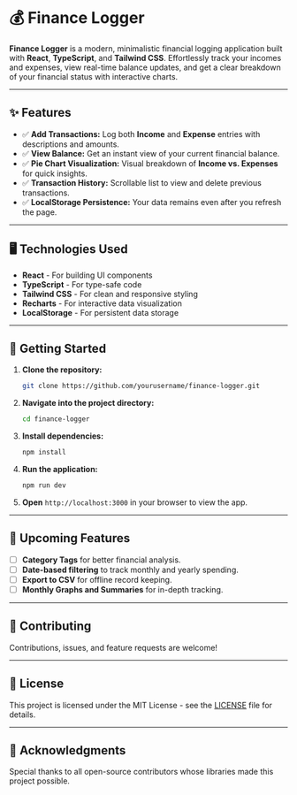 # 💰 Finance Logger

**Finance Logger** is a modern, minimalistic financial logging application built with **React**, **TypeScript**, and **Tailwind CSS**. Effortlessly track your incomes and expenses, view real-time balance updates, and get a clear breakdown of your financial status with interactive charts.

---

## ✨ Features

- ✅ **Add Transactions:** Log both **Income** and **Expense** entries with descriptions and amounts.
- ✅ **View Balance:** Get an instant view of your current financial balance.
- ✅ **Pie Chart Visualization:** Visual breakdown of **Income vs. Expenses** for quick insights.
- ✅ **Transaction History:** Scrollable list to view and delete previous transactions.
- ✅ **LocalStorage Persistence:** Your data remains even after you refresh the page.

---

## 🖥️ Technologies Used

- **React** - For building UI components
- **TypeScript** - For type-safe code
- **Tailwind CSS** - For clean and responsive styling
- **Recharts** - For interactive data visualization
- **LocalStorage** - For persistent data storage

---

## 🚀 Getting Started

1. **Clone the repository:**

   ```bash
   git clone https://github.com/yourusername/finance-logger.git
   ```

2. **Navigate into the project directory:**

   ```bash
   cd finance-logger
   ```

3. **Install dependencies:**

   ```bash
   npm install
   ```

4. **Run the application:**

   ```bash
   npm run dev
   ```

5. **Open** `http://localhost:3000` in your browser to view the app.

---

## 🌟 Upcoming Features

- [ ] **Category Tags** for better financial analysis.
- [ ] **Date-based filtering** to track monthly and yearly spending.
- [ ] **Export to CSV** for offline record keeping.
- [ ] **Monthly Graphs and Summaries** for in-depth tracking.

---

## 🤝 Contributing

Contributions, issues, and feature requests are welcome!

---

## 📜 License

This project is licensed under the MIT License - see the [LICENSE](LICENSE) file for details.

---

## 🙌 Acknowledgments

Special thanks to all open-source contributors whose libraries made this project possible.
